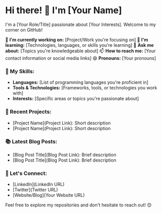 # Hi there! 👋 I'm [Your Name]

I'm a [Your Role/Title] passionate about [Your Interests]. Welcome to my corner on GitHub!

🔭 **I'm currently working on:** [Project/Work you're focusing on]
🌱 **I'm learning:** [Technologies, languages, or skills you're learning]
💬 **Ask me about:** [Topics you're knowledgeable about]
📫 **How to reach me:** [Your contact information or social media links]
😄 **Pronouns:** [Your pronouns]

### 🚀 My Skills:

- **Languages:** [List of programming languages you're proficient in]
- **Tools & Technologies:** [Frameworks, tools, or technologies you work with]
- **Interests:** [Specific areas or topics you're passionate about]

### 🌟 Recent Projects:

- [Project Name](Project Link): Short description
- [Project Name](Project Link): Short description

### 📚 Latest Blog Posts:

- [Blog Post Title](Blog Post Link): Brief description
- [Blog Post Title](Blog Post Link): Brief description

### 🤝 Let's Connect:

- [LinkedIn](LinkedIn URL)
- [Twitter](Twitter URL)
- [Website/Blog](Your Website URL)

Feel free to explore my repositories and don't hesitate to reach out! 😊
